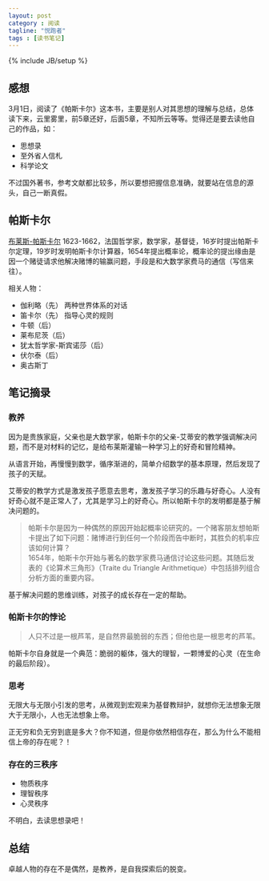 ```yaml
---
layout: post
category : 阅读
tagline: "悦跑者"
tags : [读书笔记]
---
```

{% include JB/setup %}


## 感想 ##

3月1日，阅读了《帕斯卡尔》这本书，主要是别人对其思想的理解与总结，总体读下来，云里雾里，前5章还好，后面5章，不知所云等等。觉得还是要去读他自己的作品，如：

* 思想录
* 至外省人信札
* 科学论文

不过国外著书，参考文献都比较多，所以要想把握信息准确，就要站在信息的源头，自己一断真假。

## 帕斯卡尔 ##

[布莱斯-帕斯卡尔](http://en.wikipedia.org/wiki/Blaise_Pascal)
1623-1662，法国哲学家，数学家，基督徒，16岁时提出帕斯卡尔定理，19岁时发明帕斯卡尔计算器，1654年提出概率论，概率论的提出缘由是因一个赌徒请求他解决赌博的输赢问题，手段是和大数学家费马的通信（写信来往）。

相关人物：

* 伽利略（先） 两种世界体系的对话
* 笛卡尔（先） 指导心灵的规则
* 牛顿（后）
* 莱布尼茨（后）
* 犹太哲学家-斯宾诺莎（后）
* 伏尔泰（后）
* 奥古斯丁

## 笔记摘录 ##

### 教养 ###

因为是贵族家庭，父亲也是大数学家，帕斯卡尔的父亲-艾蒂安的教学强调解决问题，而不是对材料的记忆，是给布莱斯灌输一种学习上的好奇和冒险精神。

从语言开始，再慢慢到数学，循序渐进的，简单介绍数学的基本原理，然后发现了孩子的天赋。

艾蒂安的教学方式是激发孩子愿意去思考，激发孩子学习的乐趣与好奇心。人没有好奇心就不是正常人了，尤其是学习上的好奇心。所以帕斯卡尔的发明都是基于解决问题的。

> 帕斯卡尔是因为一种偶然的原因开始起概率论研究的。一个赌客朋友想帕斯卡提出了如下问题：赌博进行到任何一个阶段而告中断时，其胜负的机率应该如何计算？  
> 1654年，帕斯卡尔开始与著名的数学家费马通信讨论这些问题。其随后发表的《论算术三角形》（Traite du Triangle Arithmetique）中包括排列组合分析方面的重要内容。

基于解决问题的思维训练，对孩子的成长存在一定的帮助。

### 帕斯卡尔的悖论 ###

> 人只不过是一根芦苇，是自然界最脆弱的东西；但他也是一根思考的芦苇。

帕斯卡尔自身就是一个典范：脆弱的躯体，强大的理智，一颗博爱的心灵（在生命的最后阶段）。

### 思考 ###

无限大与无限小引发的思考，从微观到宏观来为基督教辩护，就想你无法想象无限大于无限小，人也无法想象上帝。

正无穷和负无穷到底是多大？你不知道，但是你依然相信存在，那么为什么不能相信上帝的存在呢？！

### 存在的三秩序 ###

* 物质秩序
* 理智秩序
* 心灵秩序

不明白，去读思想录吧！

## 总结 ##

卓越人物的存在不是偶然，是教养，是自我探索后的脱变。


